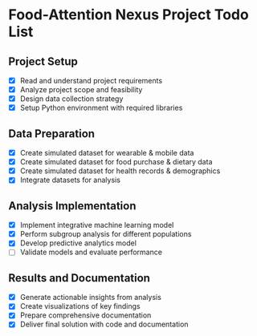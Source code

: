 # Food-Attention Nexus Project Todo List

## Project Setup
- [x] Read and understand project requirements
- [x] Analyze project scope and feasibility
- [x] Design data collection strategy
- [x] Setup Python environment with required libraries

## Data Preparation
- [x] Create simulated dataset for wearable & mobile data
- [x] Create simulated dataset for food purchase & dietary data
- [x] Create simulated dataset for health records & demographics
- [x] Integrate datasets for analysis

## Analysis Implementation
- [x] Implement integrative machine learning model
- [x] Perform subgroup analysis for different populations
- [x] Develop predictive analytics model
- [ ] Validate models and evaluate performance

## Results and Documentation
- [x] Generate actionable insights from analysis
- [x] Create visualizations of key findings
- [x] Prepare comprehensive documentation
- [x] Deliver final solution with code and documentation
